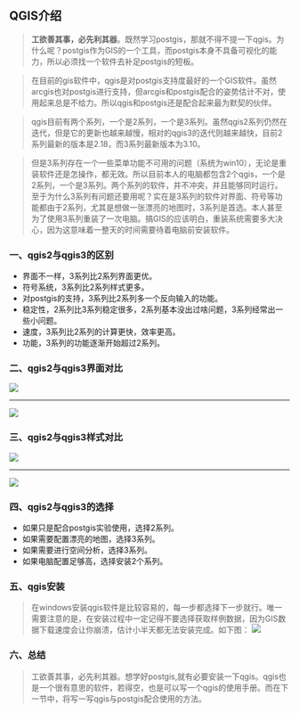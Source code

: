 ## QGIS介绍
> **工欲善其事，必先利其器**。既然学习postgis，那就不得不提一下qgis。为什么呢？postgis作为GIS的一个工具，而postgis本身不具备可视化的能力，所以必须找一个软件去补足postgis的短板。

> 在目前的gis软件中，qgis是对postgis支持度最好的一个GIS软件。虽然arcgis也对postgis进行支持，但arcgis和postgis配合的姿势估计不对，使用起来总是不给力。所以qgis和postgis还是配合起来最为默契的伙伴。

> qgis目前有两个系列，一个是2系列，一个是3系列。虽然qgis2系列仍然在迭代，但是它的更新也越来越慢，相对的qgis3的迭代则越来越快，目前2系列最新的版本是2.18，而3系列最新版本为3.10。

> 但是3系列存在一个一些菜单功能不可用的问题（系统为win10），无论是重装软件还是怎操作，都无效。所以目前本人的电脑都包含2个qgis，一个是2系列，一个是3系列。两个系列的软件，并不冲突，并且能够同时运行。至于为什么3系列有问题还要用呢？实在是3系列的软件对界面、符号等功能都由于2系列，尤其是想做一张漂亮的地图时，3系列是首选。本人甚至为了使用3系列重装了一次电脑。搞GIS的应该明白，重装系统需要多大决心，因为这意味着一整天的时间需要待着电脑前安装软件。

### 一、qgis2与qgis3的区别
- 界面不一样，3系列比2系列界面更优。
- 符号系统，3系列比2系列样式更多。
- 对postgis的支持，3系列比2系列多一个反向输入的功能。
- 稳定性，2系列比3系列稳定很多，2系列基本没出过啥问题，3系列经常出一些小问题。
- 速度，3系列比2系列的计算更快，效率更高。
- 功能，3系列的功能逐渐开始超过2系列。

### 二、qgis2与qgis3界面对比
![]({{book.service}}/images/GettingStared/image1.png)

---

![]({{book.service}}/images/GettingStared/image2.png)

### 三、qgis2与qgis3样式对比
![]({{book.service}}/images/GettingStared/image3.png)

---

![]({{book.service}}/images/GettingStared/image4.png)

### 四、qgis2与qgis3的选择
- 如果只是配合postgis实验使用，选择2系列。
- 如果需要配置漂亮的地图，选择3系列。
- 如果需要进行空间分析，选择3系列。
- 如果电脑配置足够高，选择安装2个系列。


### 五、qgis安装
> 在windows安装qgis软件是比较容易的，每一步都选择下一步就行。唯一需要注意的是，在安装过程中一定记得不要选择获取样例数据，因为GIS数据下载速度会让你崩溃，估计小半天都无法安装完成。如下图：
![]({{book.service}}/images/GettingStared/image5.png)


### 六、总结
> 工欲善其事，必先利其器。想学好postgis,就有必要安装一下qgis。qgis也是一个很有意思的软件，若得空，也是可以写一个qgis的使用手册。而在下一节中，将写一写qgis与postgis配合使用的方法。
